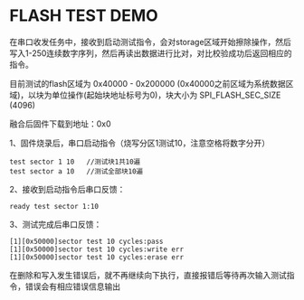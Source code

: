 # FLASH TEST DEMO

在串口收发任务中，接收到启动测试指令，会对storage区域开始擦除操作，然后写入1-250连续数字序列，然后再读出数据进行比对，对比校验成功后返回相应的指令。

目前测试的flash区域为 0x40000 - 0x200000 (0x40000之前区域为系统数据区域)，以块为单位操作(起始块地址标号为0)，块大小为 SPI_FLASH_SEC_SIZE (4096)

融合后固件下载到地址：0x0


1、固件烧录后，串口启动指令（烧写分区1测试10，注意空格将数字分开）
```
test sector 1 10   //测试块1共10遍
test sector a 10   //测试全部块10遍
```

2、接收到启动指令后串口反馈：

```
ready test sector 1:10
```

3、测试完成后串口反馈：
```
[1][0x50000]sector test 10 cycles:pass
[1][0x50000]sector test 10 cycles:write err
[1][0x50000]sector test 10 cycles:erase err
```


在删除和写入发生错误后，就不再继续向下执行，直接报错后等待再次输入测试指令，错误会有相应错误信息输出

